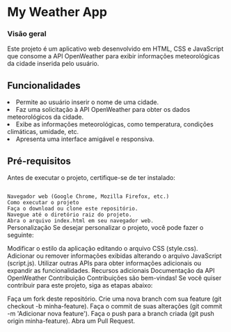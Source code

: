 # My Weather App

### Visão geral
Este projeto é um aplicativo web desenvolvido em HTML, CSS e JavaScript que consome a API OpenWeather para exibir informações meteorológicas da cidade inserida pelo usuário.

## Funcionalidades
<li>Permite ao usuário inserir o nome de uma cidade.</li>
<li>Faz uma solicitação à API OpenWeather para obter os dados meteorológicos da cidade.</li>
<li>Exibe as informações meteorológicas, como temperatura, condições climáticas, umidade, etc.</li>
<li>Apresenta uma interface amigável e responsiva.</li>

## Pré-requisitos
Antes de executar o projeto, certifique-se de ter instalado:

<code>
Navegador web (Google Chrome, Mozilla Firefox, etc.)
Como executar o projeto
Faça o download ou clone este repositório.
Navegue até o diretório raiz do projeto.
Abra o arquivo index.html em seu navegador web.
</code>
Personalização
Se desejar personalizar o projeto, você pode fazer o seguinte:

Modificar o estilo da aplicação editando o arquivo CSS (style.css).
Adicionar ou remover informações exibidas alterando o arquivo JavaScript (script.js).
Utilizar outras APIs para obter informações adicionais ou expandir as funcionalidades.
Recursos adicionais
Documentação da API OpenWeather
Contribuição
Contribuições são bem-vindas! Se você quiser contribuir para este projeto, siga as etapas abaixo:

Faça um fork deste repositório.
Crie uma nova branch com sua feature (git checkout -b minha-feature).
Faça o commit de suas alterações (git commit -m 'Adicionar nova feature').
Faça o push para a branch criada (git push origin minha-feature).
Abra um Pull Request.
